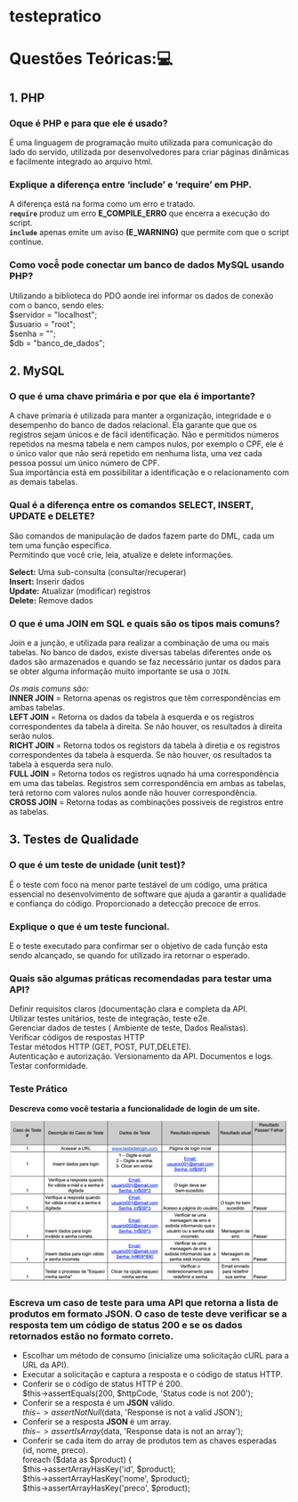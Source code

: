 # testepratico


# Questões Teóricas:💻
## 1. PHP
### Oque é PHP e para que ele é usado?
É uma linguagem de programação muito utilizada para comunicação do lado do servido, utilizada por desenvolvedores para criar páginas dinâmicas e facilmente integrado ao arquivo html.


### Explique a diferença entre ‘include’ e ‘require’ em PHP.
A diferença está na forma como um erro e tratado.  
**`require`** produz um erro **E_COMPILE_ERRO** que encerra a execução do script.  
**`include`** apenas emite um aviso **(E_WARNING)** que permite com que o script continue.

### Como você̂ pode conectar um banco de dados MySQL usando PHP?
Utilizando a biblioteca do PDO aonde irei informar os dados de conexão  com o banco, sendo eles:  
$servidor = "localhost";  
$usuario = "root";  
$senha = "";  
$db = "banco_de_dados";  



## 2.	MySQL

### O que é uma chave primária e por que ela é importante?
A chave primaria é utilizada para manter a organização, integridade e o desempenho do banco de dados relacional.  Ela garante que que os registros sejam únicos e de fácil identificação.   Não e permitidos números repetidos na mesma tabela e nem campos nulos, por exemplo o CPF, ele é o único valor que não será repetido em nenhuma lista, uma vez cada pessoa possui um único número de CPF.  
Sua importância está em possibilitar a identificação e o relacionamento com as demais tabelas.

### Qual é a diferença entre os comandos SELECT, INSERT, UPDATE e DELETE?
São comandos de manipulação de dados fazem parte do DML, cada um tem uma função específica.  
Permitindo que você crie, leia, atualize e delete informações. 
  
**Select:** Uma sub-consulta (consultar/recuperar)  
**Insert:** Inserir dados  
**Update:** Atualizar (modificar) registros  
**Delete:**  Remove dados  

### O que é uma JOIN em SQL e quais são os tipos mais comuns?
Join e a junção, e utilizada para realizar a combinação de uma ou mais tabelas.
No banco de dados, existe diversas tabelas diferentes onde os dados são armazenados e quando se faz necessário juntar os dados para se obter alguma informação muito importante se usa o `JOIN`.
  
_Os mais comuns são:_    
**INNER JOIN** = Retorna apenas os registros que têm correspondências em ambas tabelas.   
**LEFT JOIN** = Retorna os dados da tabela à esquerda e os registros correspondentes da tabela à direita. Se não houver, os resultados à direita serão nulos.  
**RICHT JOIN** = Retorna todos os registors da tabela à diretia e os registros correspondentes da tabela à esquerda. Se não houver, os resultados ta tabela à esquerda sera nulo.  
**FULL JOIN** = Retorna todos os registros uqnado há uma correspondência em uma das tabelas. Registros sem correspondência em ambas as tabelas, terá retorno com valores nulos aonde não houver correspondência.  
**CROSS JOIN** = Retorna todas as combinações possiveis de registros entre as tabelas.  


## 3.	Testes de Qualidade

### O que é um teste de unidade (unit test)?
É o teste  com foco na menor parte testável de um código, uma prática essencial no desenvolvimento de software que ajuda a garantir a qualidade e confiança do código. Proporcionado a detecção precoce de erros.

### Explique o que é um teste funcional.
E o teste executado para confirmar ser o objetivo de cada função esta sendo alcançado, se quando for utilizado ira retornar o esperado. 


### Quais são algumas práticas recomendadas para testar uma API?
Definir requisitos claros (documentação clara e completa da API.  
Utilizar testes unitários, teste de integração, teste e2e.  
Gerenciar dados de testes ( Ambiente de teste, Dados Realistas).  
Verificar códigos de respostas HTTP  
Testar métodos HTTP (GET, POST, PUT,DELETE).  
Autenticação e autorização.  Versionamento da API.  Documentos e logs.  Testar conformidade.  

### Teste Prático 

**Descreva como você testaria a funcionalidade de login de um site.**

![imagem1](https://raw.githubusercontent.com/Acmqueiroz/testepratico/master/teste/Casodeteste.png) 

### Escreva um caso de teste para uma API que retorna a lista de produtos em formato JSON. O caso de teste deve verificar se a resposta tem um código de status 200 e se os dados retornados estão no formato correto.

+ Escolhar um método de consumo (inicialize uma solicitação cURL para a URL da API).  
+ Executar a solicitação e captura a resposta e o código de status HTTP.  
+ Conferir se o código de status HTTP é 200.  
$this->assertEquals(200, $httpCode, 'Status code is not 200');  
+ Conferir se a resposta é um **JSON** válido.  
$this->assertNotNull($data, 'Response is not a valid JSON');    
+ Conferir se a resposta **JSON** é um array.  
$this->assertIsArray($data, 'Response data is not an array');  
+ Conferir se cada item do array de produtos tem as chaves esperadas (id, nome, preco).  
foreach ($data as $product) {  
     $this->assertArrayHasKey('id', $product);  
     $this->assertArrayHasKey('nome', $product);  
     $this->assertArrayHasKey('preco', $product);


   
